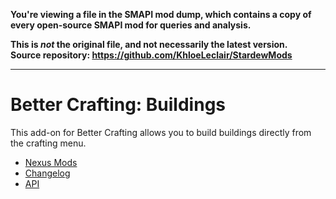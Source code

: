**You're viewing a file in the SMAPI mod dump, which contains a copy of every open-source SMAPI mod
for queries and analysis.**

**This is _not_ the original file, and not necessarily the latest version.**  
**Source repository: https://github.com/KhloeLeclair/StardewMods**

----

# Better Crafting: Buildings

This add-on for Better Crafting allows you to build buildings directly from
the crafting menu.

* [Nexus Mods](https://www.nexusmods.com/stardewvalley/mods/11115/)
* [Changelog](https://github.com/KhloeLeclair/StardewMods/blob/main/BCBuildings/CHANGELOG.md)
* [API](https://github.com/KhloeLeclair/StardewMods/blob/main/BCBuildings/IBCBuildingsApi.cs)
